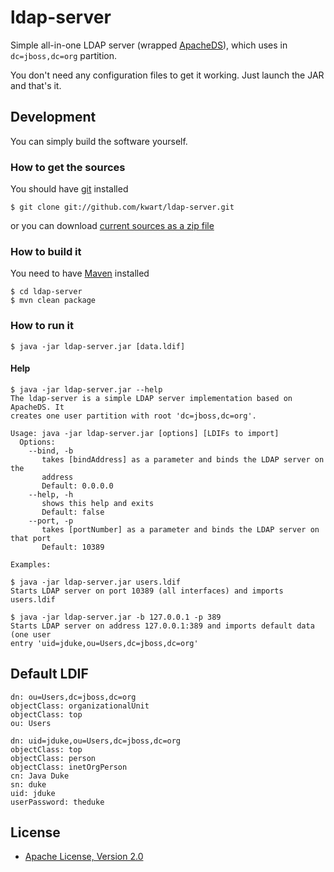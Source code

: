 # ldap-server

Simple all-in-one LDAP server (wrapped [ApacheDS](http://directory.apache.org/apacheds/)), which uses in `dc=jboss,dc=org` partition.

You don't need any configuration files to get it working. Just launch the JAR and that's it.

## Development

You can simply build the software yourself.

### How to get the sources

You should have [git](http://git-scm.com/) installed

	$ git clone git://github.com/kwart/ldap-server.git

or you can download [current sources as a zip file](https://github.com/kwart/ldap-server/archive/master.zip)

### How to build it

You need to have [Maven](http://maven.apache.org/) installed

	$ cd ldap-server
	$ mvn clean package

### How to run it

	$ java -jar ldap-server.jar [data.ldif]

#### Help

	$ java -jar ldap-server.jar --help
	The ldap-server is a simple LDAP server implementation based on ApacheDS. It
	creates one user partition with root 'dc=jboss,dc=org'.
	
	Usage: java -jar ldap-server.jar [options] [LDIFs to import]
	  Options:
	    --bind, -b
	       takes [bindAddress] as a parameter and binds the LDAP server on the
	       address
	       Default: 0.0.0.0
	    --help, -h
	       shows this help and exits
	       Default: false
	    --port, -p
	       takes [portNumber] as a parameter and binds the LDAP server on that port
	       Default: 10389
	
	Examples:
	
	$ java -jar ldap-server.jar users.ldif
	Starts LDAP server on port 10389 (all interfaces) and imports users.ldif
	
	$ java -jar ldap-server.jar -b 127.0.0.1 -p 389
	Starts LDAP server on address 127.0.0.1:389 and imports default data (one user
	entry 'uid=jduke,ou=Users,dc=jboss,dc=org'

## Default LDIF

	dn: ou=Users,dc=jboss,dc=org
	objectClass: organizationalUnit
	objectClass: top
	ou: Users
	
	dn: uid=jduke,ou=Users,dc=jboss,dc=org
	objectClass: top
	objectClass: person
	objectClass: inetOrgPerson
	cn: Java Duke
	sn: duke
	uid: jduke
	userPassword: theduke

## License

* [Apache License, Version 2.0](http://www.apache.org/licenses/LICENSE-2.0)
 
